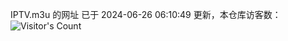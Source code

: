 IPTV.m3u 的网址 已于 2024-06-26 06:10:49 更新，本仓库访客数：![Visitor's Count](https://profile-counter.glitch.me/hero1898_tv/count.svg)
